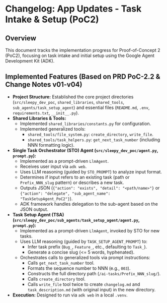 # Changelog: App Updates - Task Intake & Setup (PoC2)

## Overview

This document tracks the implementation progress for Proof-of-Concept 2 (PoC2), focusing on task intake and initial setup using the Google Agent Development Kit (ADK).

## Implemented Features (Based on PRD PoC-2.2 & Change Notes v01-v04)

*   **Project Structure:** Established the core project directories (`src/sleepy_dev_poc`, `shared_libraries`, `shared_tools`, `sub_agents/task_setup_agent`) and essential files (`README.md`, `.env`, `requirements.txt`, `__init__.py`).
*   **Shared Libraries & Tools:**
    *   Implemented `shared_libraries/constants.py` for configuration.
    *   Implemented generalized tools:
        *   `shared_tools/file_system.py`: `create_directory`, `write_file`.
        *   `shared_tools/task_helpers.py`: `get_next_task_number` (including NNN formatting logic).
*   **Single Task Orchestrator (STO) Agent (`src/sleepy_dev_poc/agent.py`, `prompt.py`):**
    *   Implemented as a prompt-driven `LlmAgent`.
    *   Receives user input via `adk web`.
    *   Uses LLM reasoning (guided by `STO_PROMPT`) to analyze input format.
    *   Determines if input refers to an existing task (path or `Prefix_NNN_slug` pattern) or describes a new task.
    *   Outputs JSON (`{"action": "exists", "detail": "<path/name>"}` or `{"action": "delegate", "sub_agent_name": "TaskSetupAgent_PoC2"}`).
    *   ADK framework handles delegation to the sub-agent based on the JSON output.
*   **Task Setup Agent (TSA) (`src/sleepy_dev_poc/sub_agents/task_setup_agent/agent.py`, `prompt.py`):**
    *   Implemented as a prompt-driven `LlmAgent`, invoked by STO for new tasks.
    *   Uses LLM reasoning (guided by `TASK_SETUP_AGENT_PROMPT`) to:
        *   Infer task prefix (`Bug_`, `Feature_`, etc., defaulting to `Task_`).
        *   Generate a concise slug (<= 5 words, hyphenated).
    *   Orchestrates calls to generalized tools via prompt instructions:
        *   Calls `get_next_task_number` tool.
        *   Formats the sequence number to NNN (e.g., `003`).
        *   Constructs the full directory path (`/ai-tasks/Prefix_NNN_slug/`).
        *   Calls `create_directory` tool.
        *   Calls `write_file` tool twice to create `changelog.md` and `task_description.md` (with original input) in the new directory.
*   **Execution:** Designed to run via `adk web` in a local `.venv`.
